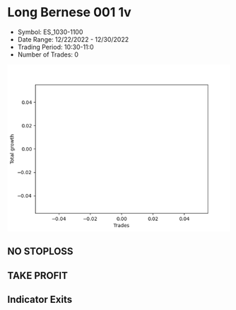 # Long Bernese 001 1v 
- Symbol: ES_1030-1100
- Date Range: 12/22/2022 - 12/30/2022
- Trading Period: 10:30-11:0
- Number of Trades: 0

![Plot](LongBernese0011vES_1030-1100.png)
## NO STOPLOSS














## TAKE PROFIT











## Indicator Exits

